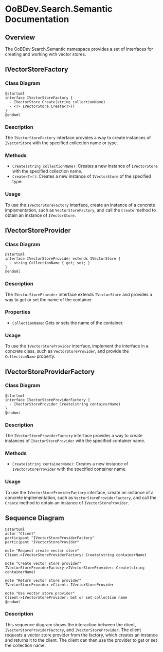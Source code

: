 # OoBDev.Search.Semantic Documentation

## Overview

The OoBDev.Search.Semantic namespace provides a set of interfaces for creating and working with vector stores.

## IVectorStoreFactory

### Class Diagram
```plantuml
@startuml
interface IVectorStoreFactory {
  - IVectorStore Create(string collectionName)
  - <T> IVectorStore Create<T>()
}
@enduml
```

### Description

The `IVectorStoreFactory` interface provides a way to create instances of `IVectorStore` with the specified collection name or type.

### Methods

* `Create(string collectionName)`: Creates a new instance of `IVectorStore` with the specified collection name.
* `Create<T>()`: Creates a new instance of `IVectorStore` of the specified type.

### Usage

To use the `IVectorStoreFactory` interface, create an instance of a concrete implementation, such as `VectorStoreFactory`, and call the `Create` method to obtain an instance of `IVectorStore`.

## IVectorStoreProvider

### Class Diagram
```plantuml
@startuml
interface IVectorStoreProvider extends IVectorStore {
  - string CollectionName { get; set; }
}
@enduml
```

### Description

The `IVectorStoreProvider` interface extends `IVectorStore` and provides a way to get or set the name of the container.

### Properties

* `CollectionName`: Gets or sets the name of the container.

### Usage

To use the `IVectorStoreProvider` interface, implement the interface in a concrete class, such as `VectorStoreProvider`, and provide the `CollectionName` property.

## IVectorStoreProviderFactory

### Class Diagram
```plantuml
@startuml
interface IVectorStoreProviderFactory {
  - IVectorStoreProvider Create(string containerName)
}
@enduml
```

### Description

The `IVectorStoreProviderFactory` interface provides a way to create instances of `IVectorStoreProvider` with the specified container name.

### Methods

* `Create(string containerName)`: Creates a new instance of `IVectorStoreProvider` with the specified container name.

### Usage

To use the `IVectorStoreProviderFactory` interface, create an instance of a concrete implementation, such as `VectorStoreProviderFactory`, and call the `Create` method to obtain an instance of `IVectorStoreProvider`.

## Sequence Diagram
```plantuml
@startuml
actor "Client"
participant "IVectorStoreProviderFactory"
participant "IVectorStoreProvider"

note "Request create vector store"
Client->IVectorStoreProviderFactory: Create(string containerName)

note "Create vector store provider"
IVectorStoreProviderFactory->IVectorStoreProvider: Create(string containerName)

note "Return vector store provider"
IVectorStoreProvider->Client: IVectorStoreProvider

note "Use vector store provider"
Client->IVectorStoreProvider: Get or set collection name
@enduml
```

### Description

This sequence diagram shows the interaction between the client, `IVectorStoreProviderFactory`, and `IVectorStoreProvider`. The client requests a vector store provider from the factory, which creates an instance and returns it to the client. The client can then use the provider to get or set the collection name.